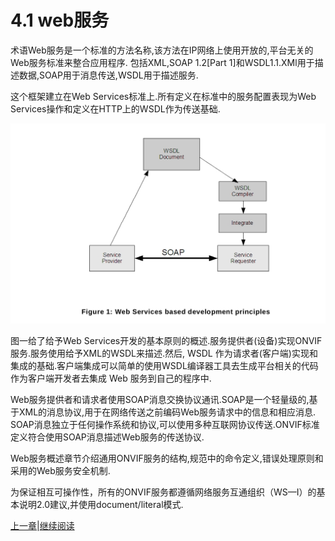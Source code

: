 # 4.1 web服务

术语Web服务是一个标准的方法名称,该方法在IP网络上使用开放的,平台无关的Web服务标准来整合应用程序.
包括XML,SOAP 1.2[Part 1]和WSDL1.1.XMl用于描述数据,SOAP用于消息传送,WSDL用于描述服务.

这个框架建立在Web Services标准上.所有定义在标准中的服务配置表现为Web Services操作和定义在HTTP上的WSDL作为传送基础.

![图一](images/figure_1.png)

图一给了给予Web Services开发的基本原则的概述.服务提供者(设备)实现ONVIF服务.服务使用给予XML的WSDL来描述.然后,
WSDL 作为请求者(客户端)实现和集成的基础.客户端集成可以简单的使用WSDL编译器工具去生成平台相关的代码作为客户端开发者去集成
Web 服务到自己的程序中.

Web服务提供者和请求者使用SOAP消息交换协议通讯.SOAP是一个轻量级的,基于XML的消息协议,用于在网络传送之前编码Web服务请求中的信息和相应消息.
SOAP消息独立于任何操作系统和协议,可以使用多种互联网协议传送.ONVIF标准定义符合使用SOAP消息描述Web服务的传送协议.

Web服务概述章节介绍通用ONVIF服务的结构,规范中的命令定义,错误处理原则和采用的Web服务安全机制.

为保证相互可操作性，所有的ONVIF服务都遵循网络服务互通组织（WS—I）的基本说明2.0建议,并使用document/literal模式.

[上一章](04.00.md)|[继续阅读](04.02.md)
